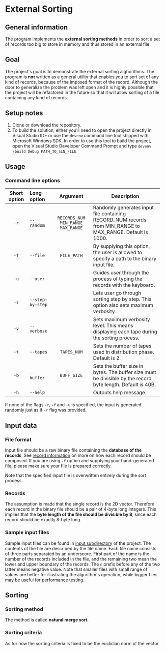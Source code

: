 # External Sorting

## General information
The program implements the **external sorting methods** in order to sort a set of records too big to store in memory and thus stored in an external file.

## Goal
The project's goal is to demonstrate the external sorting alghorithms. The program is **not** written as a general utility that enables you to sort set of any kind of records, because of the imposed format of the record. Although the door to generalize the problem was left open and it is highly possible that the project will be refactored in the future so that it will allow sorting of a file containing any kind of records.

## Setup notes
1. Clone or download the repository.
2. To build the solution, either you'll need to open the project directly in Visual Studio IDE or use the `devenv` command line tool shipped with Microsoft Windows SDK. In order to use this tool to build the project, open the Visual Studio Developer Command Prompt and type `devenv /build Debug PATH_TO_SLN_FILE`.

## Usage

### Command line options
| Short option | Long option      | Argument                                    | Description                                                                                                 |
|:------------:|:-----------------|:-------------------------------------------:|-------------------------------------------------------------------------------------------------------------|
| `-r`         | `--random`       | `RECORDS_NUM` `MIN_RANGE` `MAX_RANGE`       | Randomly generates input file containing RECORD_NUM records from MIN_RANGE to MAX_RANGE. Default is 1000.   |
| `-f`         | `--file`         | `FILE_PATH`                                 | By supplying this option, the user is allowed to specify a path to the binary input file.                   |
| `-u`         | `--user`         |                                             | Guides user through the process of typing the records with the keyboard.                                    |
| `-s`         | `--step-by-step` |                                             | Lets user go through sorting step by step. This option also sets maximum verbosity.                         |
| `-v`         | `--verbose`      |                                             | Sets maximum verbosity level. This means displaying each tape during the sorting process.                   |
| `-t`         | `--tapes`        | `TAPES_NUM`                                 | Sets the number of tapes used in distribution phase. Default is 2.                                          |
| `-b`         | `--buffer`       | `BUFF_SIZE`                                 | Sets the buffer size in bytes. The buffer size must be divisible by the record byte length. Default is 40B. |
| `-h`         | `--help`         |                                             | Outputs help message.                                                                                       |

If none of the flags `-r`, `-f` and `-u` is specified, the input is generated randomly just as if `-r` flag was provided.

## Input data

### File format

Input file should be a raw binary file containing the **database of the records**. See [record information](###Records) on more on how each record should be composed.
If you are using `-f` option and supplying your hand-generated file, please make sure your file is prepared correctly.

Note that the specified input file is overwritten entirely during the sort process.

### Records
The assumption is made that the single record is the 2D vector. Therefore each record in the binary file should be a pair of 4-byte long integers. This implies that the **byte length of the file should be divisible by 8**, since each record should be exactly 8-byte long.

### Sample input files
Sample input files can be found in [input subdirectory](natural-merge-sort/input) of the project.
The contents of the file are described by the file name. Each file name consists of three parts separated by an underscore. First part of the name is the number of the records included in the file, and the remaining two mean the lower and upper boundary of the records. The `n` prefix before any of the two latter means negative value. Note that smaller files with small range of values are better for illustrating the algorithm's operation, while bigger files may be useful for performance testing.

## Sorting

### Sorting method

The method is called **natural merge sort**.

### Sorting criteria
As for now the sorting criteria is fixed to be the euclidian norm of the vector.
